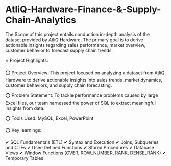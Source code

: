 # AtliQ-Hardware-Finance-&-Supply-Chain-Analytics
The Scope of this project entails conduction in-depth analysis of the dataset provided by AtliQ Hardware. The primary goal is to derive actionable insights regarding sales performance, market overview, customer behavior to forecast supply chain trends. 

⭐ Project Highlights:

⭕ Project Overview: This project focused on analyzing a dataset from AtliQ Hardware to derive actionable insights into sales trends, market dynamics, customer behaviors, and supply chain forecasting.
 
⭕ Problem Statement: To tackle performance problems caused by large Excel files, our team harnessed the power of SQL to extract meaningful insights from data.
 
⭕ Tools Used: MySQL, Excel, PowerPoint 
 
⭕ Key learnings:
 
✔ SQL Fundamentals (ETL)
✔ Syntax and Execution
✔ Joins, Subqueries and CTEs
✔ User-Defined Functions
✔ Stored Procedures
✔ Database Views
✔ Window Functions (OVER, ROW_NUMBER, RANK, DENSE_RANK)
✔ Temporary Tables

